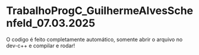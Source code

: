 # TrabalhoProgC_GuilhermeAlvesSchenfeld_07.03.2025
O codigo é feito completamente automático, somente abrir o arquivo no dev-c++ e compilar e rodar!
